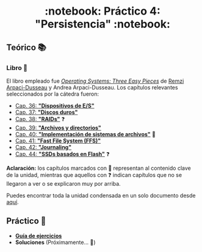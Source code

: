 <h1 align="center">
  :notebook: Práctico 4: "Persistencia" :notebook:
</h1>

## Teórico :books:
### Libro :notebook_with_decorative_cover:
El libro empleado fue [*Operating Systems: Three Easy Pieces*](https://pages.cs.wisc.edu/~remzi/OSTEP/) de [Remzi Arpaci-Dusseau](https://github.com/remzi-arpacidusseau) y Andrea Arpaci-Dusseau. Los capítulos relevantes seleccionados por la cátedra fueron:
- [Cap. 36: **"Dispositivos de E/S"**](./bibliografia/capitulos-separados/36-dispositivos-io.pdf)
- [Cap. 37: **"Discos duros"**](./bibliografia/capitulos-separados/37-discos-duros.pdf)
- [Cap. 38: **"RAIDs"**](./bibliografia/capitulos-separados/38-raid.pdf) :question:
- [Cap. 39: **"Archivos y directorios"**](./bibliografia/capitulos-separados/39-archivos-y-directorios.pdf) 
- [Cap. 40: **"Implementación de sistemas de archivos"**](./bibliografia/capitulos-separados/40-sistemas-de-archivos.pdf) :star2:
- [Cap. 41: **"Fast File System (FFS)"**](./bibliografia/capitulos-separados/41-ffs.pdf)
- [Cap. 42: **"Journaling"**](./bibliografia/capitulos-separados/42-journaling.pdf)
- [Cap. 44: **"SSDs basados en Flash"**](./bibliografia/capitulos-separados/44-flash-ssd.pdf) :question:

**Aclaración:** los capítulos marcados con :star2: representan al contenido clave de la unidad, mientras que aquellos con :question: indican capítulos que no se llegaron a ver o se explicaron muy por arriba.  

Puedes encontrar toda la unidad condensada en un solo documento desde [aquí](./bibliografia/completa/persistencia.pdf).

## Práctico :memo:
- [**Guía de ejercicios**](4-guia-de-ejercicios.pdf)
- **Soluciones** (Próximamente... :construction:)
